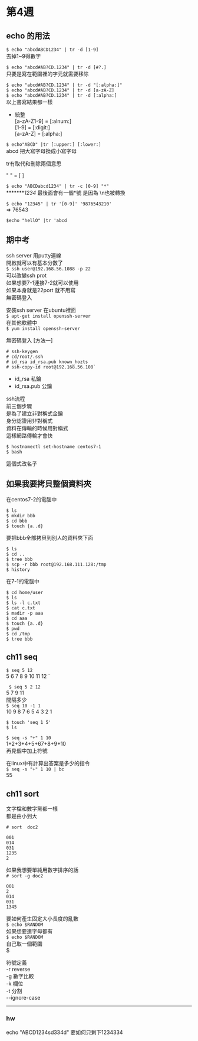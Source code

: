 # 第4週

## echo 的用法

` $ echo "abcdABCD1234" | tr -d [1-9] `  
去掉1~9得數字  

` $ echo "abcd#AB?CD.1234" | tr -d [#?.] `  
只要是寫在範圍裡的字元就需要移除  

` $ echo "abcd#AB?CD.1234" | tr -d "[:alpha:]" `  
` $ echo "abcd#AB?CD.1234" | tr -d [a-zA-Z] `  
` $ echo "abcd#AB?CD.1234" | tr -d [:alpha:] `  
以上書寫結果都一樣  

* 統整   
[a-zA-Z1-9] = [:alnum:]  
[1-9] = [:digit:]  
[a-zA-Z] = [:alpha:]  

` $ echo"ABCD" |tr [:upper:] [:lower:] `  
abcd 把大寫字母換成小寫字母  

tr有取代和刪除兩個意思  

" " = [ ]  

` $ echo "ABCDabcd1234" | tr -c [0-9] "*" `  
********1234* 最後面會有一個*號 是因為 \n也被轉換  

` $ echo "12345" | tr '[0-9]' '9876543210' `  
=> 76543

` $echo "hellO" |tr 'abcd `  

## 期中考

ssh server 用putty連線  
開啟就可以有基本分數了  
` $ ssh user@192.168.56.1088 -p 22 `  
可以改變ssh prot  
如果想要7-1連接7-2就可以使用  
如果本身就是22port 就不用寫  
無密碼登入  

安裝ssh server 在ubuntu裡面  
` $ apt-get install openssh-server `  
在其他軟體中  
` $ yum install openssh-server `  


無密碼登入 [方法一]

    # ssh-keygen
    # cd/root/.ssh
    # id_rsa id_rsa.pub known_hozts
    # ssh-copy-id root@192.168.56.108`

* id_rsa 私鑰  
* id_rsa.pub  公鑰  

ssh流程  
前三個步驟  
是為了建立非對稱式金鑰  
身分認證用非對稱式  
資料在傳輸的時候用對稱式  
這樣網路傳輸才會快  

    $ hostnamectl set-hostname centos7-1
    $ bash

這個式改名子

## 如果我要拷貝整個資料夾

在centos7-2的電腦中

    $ ls 
    $ mkdir bbb
    $ cd bbb
    $ touch {a..d}

要把bbb全部拷貝到別人的資料夾下面  

    $ ls
    $ cd ..
    $ tree bbb
    $ scp -r bbb root@192.168.111.128:/tmp
    $ history

在7-1的電腦中

    $ cd home/user
    $ ls
    $ ls -l c.txt
    $ cat c.txt
    $ madir -p aaa
    $ cd aaa
    $ touch {a..d}
    $ pwd
    $ cd /tmp
    $ tree bbb


## ch11 seq

` $ seq 5 12 `  
5 6 7 8 9 10 11 12  `

` $ seq 5 2 12`  
5 7 9 11  
間隔多少  
` $ seq 10 -1 1 `  
10 9 8 7 6 5 4 3 2 1  

` $ touch 'seq 1 5' `  
` $ ls `  


`$ seq -s "+" 1 10 `  
1+2+3+4+5+67+8+9+10  
再見個中加上符號  

在linux中有計算出答案是多少的指令  
`$ seq -s "+" 1 10 | bc`  
55  

## ch11 sort
文字檔和數字黨都一樣   
都是由小到大  

`# sort  doc2`  

    001
    014
    031
    1235
    2

如果我想要單純用數字排序的話   
` # sort -g doc2 `  

    001
    2
    014
    031
    1345

要如何產生固定大小長度的亂數  
` $ echo $RANDOM `  
如果想要連字母都有  
` $ echo $RANDOM `  
自己取一個範圍  
$ 

符號定義  
-r reverse  
-g 數字比較  
-k 欄位  
-t 分割  
--ignore-case  


---

### hw
echo "ABCD1234sd334d" 要如何只剩下1234334
